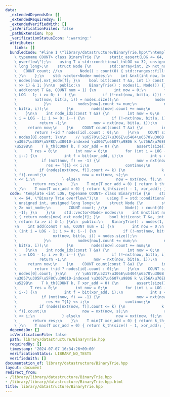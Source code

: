 ```yaml
---
data:
  _extendedDependsOn: []
  _extendedRequiredBy: []
  _extendedVerifiedWith: []
  _isVerificationFailed: false
  _pathExtension: hpp
  _verificationStatusIcon: ':warning:'
  attributes:
    links: []
  bundledCode: "#line 1 \"library/datastructure/BinaryTrie.hpp\"\ntemplate <int LOG,\
    \ typename COUNT> class BinaryTrie {\n    static_assert(LOG <= 64, \"Binary Trie\
    \ overflow\");\n    using T = std::conditional_t<LOG <= 32, unsigned int, unsigned\
    \ long long>;\n    struct Node {\n        std::array<int, 2> nxt_node;\n     \
    \   COUNT count; //\n        Node() : count(0) { std::ranges::fill(nxt_node, -1);\
    \ }\n    };\n    std::vector<Node> nodes;\n    int &nxt(int now, bool f) { return\
    \ nodes[now].nxt_node[f]; }\n    bool bit(const T &a, int i) const { return (a\
    \ >> i) & 1; }\n\n  public:\n    BinaryTrie() : nodes(1, Node()) {}\n\n    int\
    \ add(const T &a, COUNT num = 1) {\n        int now = 0;\n        for (int i =\
    \ LOG - 1; i >= 0; i--) {\n            if (!~nxt(now, bit(a, i))) {\n        \
    \        nxt(now, bit(a, i)) = nodes.size();\n                nodes.emplace_back();\n\
    \            }\n            nodes[now].count += num;\n            now = nxt(now,\
    \ bit(a, i));\n        }\n        nodes[now].count += num;\n        return now;\n\
    \    }\n\n    int node_idx(const T &a) {\n        int now = 0;\n        for (int\
    \ i = LOG - 1; i >= 0; i--) {\n            if (!~nxt(now, bit(a, i)))\n      \
    \          return -1;\n            now = nxt(now, bit(a, i));\n        }\n   \
    \     return now;\n    }\n    COUNT count(const T &a) {\n        int id = node_idx(a);\n\
    \        return (~id ? nodes[id].count : 0);\n    }\n\n    COUNT size() { return\
    \ nodes[0].count; }\n\n    // \u6570\u5217\u306E\u5404\u6570\u306B xor_add \u3092\
    \u3057\u305F\u5F8C\u30010-indexed \u3067\u6607\u9806 k \u756A\u76EE\u3092\u51FA\
    \u529B\n    T k_th(COUNT k, T xor_add = 0) {\n        assert(size() > k);\n  \
    \      T res = 0;\n        int now = 0;\n        for (int i = LOG - 1; i >= 0;\
    \ i--) {\n            int f = bit(xor_add, i);\n            int s = f ^ 1;\n \
    \           if (nxt(now, f) == -1) {\n                now = nxt(now, s);\n   \
    \             res += T{1} << i;\n                continue;\n            }\n  \
    \          if (nodes[nxt(now, f)].count <= k) {\n                k -= nodes[nxt(now,\
    \ f)].count;\n                now = nxt(now, s);\n                res += T{1}\
    \ << i;\n            } else\n                now = nxt(now, f);\n        }\n \
    \       return res;\n    }\n    T min(T xor_add = 0) { return k_th(0, xor_add);\
    \ }\n    T max(T xor_add = 0) { return k_th(size() - 1, xor_add); }\n};\n"
  code: "template <int LOG, typename COUNT> class BinaryTrie {\n    static_assert(LOG\
    \ <= 64, \"Binary Trie overflow\");\n    using T = std::conditional_t<LOG <= 32,\
    \ unsigned int, unsigned long long>;\n    struct Node {\n        std::array<int,\
    \ 2> nxt_node;\n        COUNT count; //\n        Node() : count(0) { std::ranges::fill(nxt_node,\
    \ -1); }\n    };\n    std::vector<Node> nodes;\n    int &nxt(int now, bool f)\
    \ { return nodes[now].nxt_node[f]; }\n    bool bit(const T &a, int i) const {\
    \ return (a >> i) & 1; }\n\n  public:\n    BinaryTrie() : nodes(1, Node()) {}\n\
    \n    int add(const T &a, COUNT num = 1) {\n        int now = 0;\n        for\
    \ (int i = LOG - 1; i >= 0; i--) {\n            if (!~nxt(now, bit(a, i))) {\n\
    \                nxt(now, bit(a, i)) = nodes.size();\n                nodes.emplace_back();\n\
    \            }\n            nodes[now].count += num;\n            now = nxt(now,\
    \ bit(a, i));\n        }\n        nodes[now].count += num;\n        return now;\n\
    \    }\n\n    int node_idx(const T &a) {\n        int now = 0;\n        for (int\
    \ i = LOG - 1; i >= 0; i--) {\n            if (!~nxt(now, bit(a, i)))\n      \
    \          return -1;\n            now = nxt(now, bit(a, i));\n        }\n   \
    \     return now;\n    }\n    COUNT count(const T &a) {\n        int id = node_idx(a);\n\
    \        return (~id ? nodes[id].count : 0);\n    }\n\n    COUNT size() { return\
    \ nodes[0].count; }\n\n    // \u6570\u5217\u306E\u5404\u6570\u306B xor_add \u3092\
    \u3057\u305F\u5F8C\u30010-indexed \u3067\u6607\u9806 k \u756A\u76EE\u3092\u51FA\
    \u529B\n    T k_th(COUNT k, T xor_add = 0) {\n        assert(size() > k);\n  \
    \      T res = 0;\n        int now = 0;\n        for (int i = LOG - 1; i >= 0;\
    \ i--) {\n            int f = bit(xor_add, i);\n            int s = f ^ 1;\n \
    \           if (nxt(now, f) == -1) {\n                now = nxt(now, s);\n   \
    \             res += T{1} << i;\n                continue;\n            }\n  \
    \          if (nodes[nxt(now, f)].count <= k) {\n                k -= nodes[nxt(now,\
    \ f)].count;\n                now = nxt(now, s);\n                res += T{1}\
    \ << i;\n            } else\n                now = nxt(now, f);\n        }\n \
    \       return res;\n    }\n    T min(T xor_add = 0) { return k_th(0, xor_add);\
    \ }\n    T max(T xor_add = 0) { return k_th(size() - 1, xor_add); }\n};\n"
  dependsOn: []
  isVerificationFile: false
  path: library/datastructure/BinaryTrie.hpp
  requiredBy: []
  timestamp: '2024-07-07 16:34:26+09:00'
  verificationStatus: LIBRARY_NO_TESTS
  verifiedWith: []
documentation_of: library/datastructure/BinaryTrie.hpp
layout: document
redirect_from:
- /library/library/datastructure/BinaryTrie.hpp
- /library/library/datastructure/BinaryTrie.hpp.html
title: library/datastructure/BinaryTrie.hpp
---
```

